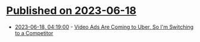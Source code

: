 # [Published on 2023-06-18](index.md)

* [2023-06-18, 04:19:00](https://soylentnews.org/article.pl?sid=23/06/17/0411226&from=rss) - [Video Ads Are Coming to Uber, So I'm Switching to a Competitor](https://soylentnews.org/article.pl?sid=23/06/17/0411226&from=rss)
